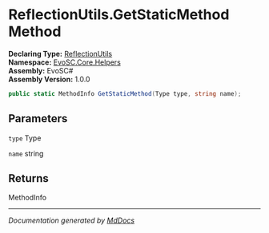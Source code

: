 ﻿<!--  
  <auto-generated>   
    The contents of this file were generated by a tool.  
    Changes to this file may be list if the file is regenerated  
  </auto-generated>   
-->

# ReflectionUtils.GetStaticMethod Method

**Declaring Type:** [ReflectionUtils](../index.md)  
**Namespace:** [EvoSC.Core.Helpers](../../index.md)  
**Assembly:** EvoSC\#  
**Assembly Version:** 1.0.0

```csharp
public static MethodInfo GetStaticMethod(Type type, string name);
```

## Parameters

`type`  Type

`name`  string

## Returns

MethodInfo

___

*Documentation generated by [MdDocs](https://github.com/ap0llo/mddocs)*
